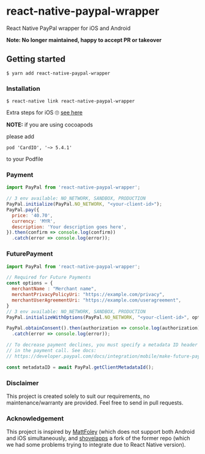 
# react-native-paypal-wrapper

React Native PayPal wrapper for iOS and Android

**Note: No longer maintained, happy to accept PR or takeover**

## Getting started

`$ yarn add react-native-paypal-wrapper`

### Installation

`$ react-native link react-native-paypal-wrapper`

Extra steps for iOS 🙄 [see here](https://github.com/paypal/PayPal-ios-SDK#with-or-without-cocoapods)

**NOTE:** if you are using cocoapods 

please add 
```
pod 'CardIO', '~> 5.4.1'
```

to your Podfile

### Payment
```javascript
import PayPal from 'react-native-paypal-wrapper';

// 3 env available: NO_NETWORK, SANDBOX, PRODUCTION
PayPal.initialize(PayPal.NO_NETWORK, "<your-client-id>");
PayPal.pay({
  price: '40.70',
  currency: 'MYR',
  description: 'Your description goes here',
}).then(confirm => console.log(confirm))
  .catch(error => console.log(error));
```

### FuturePayment

```javascript
import PayPal from 'react-native-paypal-wrapper';

// Required for Future Payments
const options = {
  merchantName : "Merchant name",
  merchantPrivacyPolicyUri: "https://example.com/privacy",
  merchantUserAgreementUri: "https://example.com/useragreement",
}
// 3 env available: NO_NETWORK, SANDBOX, PRODUCTION
PayPal.initializeWithOptions(PayPal.NO_NETWORK, "<your-client-id>", options);

PayPal.obtainConsent().then(authorization => console.log(authorization))
  .catch(error => console.log(error));

// To decrease payment declines, you must specify a metadata ID header (PayPal-Client-Metadata-Id) 
// in the payment call. See docs: 
// https://developer.paypal.com/docs/integration/mobile/make-future-payment/#required-best-practices-for-future-payments

const metadataID = await PayPal.getClientMetadataId();

```
### Disclaimer

This project is created solely to suit our requirements, no maintenance/warranty are provided. Feel free to send in pull requests.

### Acknowledgement

This project is inspired by [MattFoley](https://github.com/MattFoley/react-native-paypal) (which does not support both Android and iOS simultaneously, and [shovelapps](https://github.com/shovelapps/react-native-paypal) a fork of the former repo (which we had some problems trying to integrate due to React Native version).
